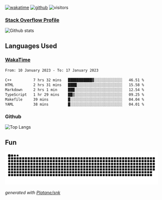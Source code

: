 [![wakatime](https://wakatime.com/badge/user/82c377cd-a54c-404c-b7df-177b313ca539.svg)](https://wakatime.com/@82c377cd-a54c-404c-b7df-177b313ca539)
[![github](https://img.shields.io/github/followers/xinthose?logo=github&style=plastic)](https://github.com/alanhamlett?tab=followers)
![visitors](https://visitor-badge.glitch.me/badge?page_id=xinthose&left_color=green&right_color=red)
### [Stack Overflow Profile](https://stackoverflow.com/users/4056146/xinthose)

![Github stats](https://github-readme-stats.vercel.app/api?username=xinthose&show_icons=true&theme=radical&count_private=true)

## Languages Used

### [WakaTime](https://wakatime.com/)
<!--START_SECTION:waka-->

```text
From: 10 January 2023 - To: 17 January 2023

C++          7 hrs 32 mins   ███████████▓░░░░░░░░░░░░░   46.51 %
HTML         2 hrs 31 mins   ████░░░░░░░░░░░░░░░░░░░░░   15.58 %
Markdown     2 hrs 1 min     ███░░░░░░░░░░░░░░░░░░░░░░   12.54 %
TypeScript   1 hr 29 mins    ██▒░░░░░░░░░░░░░░░░░░░░░░   09.25 %
Makefile     39 mins         █░░░░░░░░░░░░░░░░░░░░░░░░   04.04 %
YAML         38 mins         █░░░░░░░░░░░░░░░░░░░░░░░░   04.01 %
```

<!--END_SECTION:waka-->

### Github

![Top Langs](https://github-readme-stats.vercel.app/api/top-langs/?username=xinthose)

## Fun
![github contribution grid snake animation](https://raw.githubusercontent.com/xinthose/xinthose/output/github-contribution-grid-snake.svg)

_generated with [Platane/snk](https://github.com/Platane/snk)_
